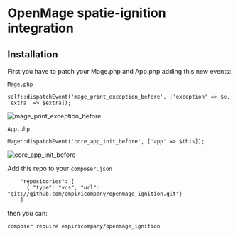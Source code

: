 # OpenMage spatie-ignition integration

## Installation

First you have to patch your Mage.php and App.php adding this new events:

`Mage.php`
```
self::dispatchEvent('mage_print_exception_before', ['exception' => $e, 'extra' => $extra]);
```

![mage_print_exception_before](https://github.com/empiricompany/openmage_ignition/assets/5071467/6597b7ad-740a-4a7c-988a-fc96b7bdcf38)

`App.php`
```
Mage::dispatchEvent('core_app_init_before', ['app' => $this]);
```
![core_app_init_before](https://github.com/empiricompany/openmage_ignition/assets/5071467/459f7f31-c203-4542-a7a7-43cc2922972f)


Add this repo to your `composer.json`
```
    "repositories": [
      { "type": "vcs", "url": "git://github.com/empiricompany/openmage_ignition.git"}
    ]
```

then you can:
```
composer require empiricompany/openmage_ignition
```
